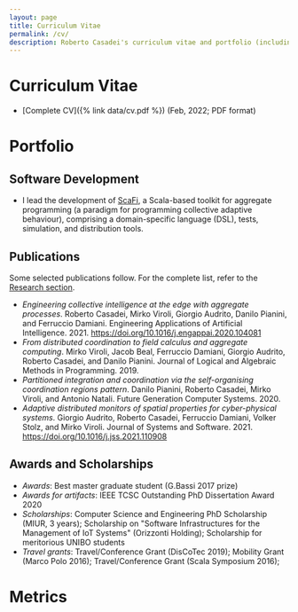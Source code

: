 ```yaml
---
layout: page
title: Curriculum Vitae
permalink: /cv/
description: Roberto Casadei's curriculum vitae and portfolio (including academic activity, professional activity, software artifacts, awards, publications).
---
```


<!-- This page provides a succinct CV. -->

# Curriculum Vitae

- [Complete CV]({% link data/cv.pdf %}) (Feb, 2022; PDF format)

<!-- - [One-page CV]({% link data/onepage.pdf %}) (Feb, 2021; PDF format) -->


# Portfolio

## Software Development

- I lead the development of [ScaFi](https://scafi.github.io), a Scala-based toolkit for aggregate programming (a paradigm for programming collective adaptive behaviour), comprising a domain-specific language (DSL), tests, simulation, and distribution tools.

## Publications

Some selected publications follow. For the complete list, refer to the [Research section](/research).

- *Engineering collective intelligence at the edge with aggregate processes*. Roberto Casadei, Mirko Viroli, Giorgio Audrito, Danilo Pianini, and Ferruccio Damiani.
Engineering Applications of Artificial Intelligence. 2021. <https://doi.org/10.1016/j.engappai.2020.104081>
- *From distributed coordination to field calculus and aggregate computing*. Mirko Viroli, Jacob Beal, Ferruccio Damiani, Giorgio Audrito, Roberto Casadei, and Danilo Pianini. Journal of Logical and Algebraic Methods in Programming. 2019.
- *Partitioned integration and coordination via the self-organising coordination regions pattern*. Danilo Pianini, Roberto Casadei, Mirko Viroli, and Antonio Natali. Future Generation Computer Systems. 2020.
- *Adaptive distributed monitors of spatial properties for cyber-physical systems*. Giorgio Audrito, Roberto Casadei, Ferruccio Damiani, Volker Stolz, and Mirko Viroli.
Journal of Systems and Software. 2021. <https://doi.org/10.1016/j.jss.2021.110908>

## Awards and Scholarships

- *Awards*: Best master graduate student (G.Bassi 2017 prize)
- *Awards for artifacts*: IEEE TCSC Outstanding PhD Dissertation Award 2020
- *Scholarships*: Computer Science and Engineering PhD Scholarship (MIUR, 3 years); Scholarship on "Software Infrastructures for the Management of IoT Systems" (Orizzonti Holding); Scholarship for meritorious UNIBO students
- *Travel grants*: Travel/Conference Grant (DisCoTec 2019); Mobility Grant (Marco Polo 2016); Travel/Conference Grant (Scala Symposium 2016);

# Metrics

<!-- CODERSRANK WIDGETS -->
<script src="https://unpkg.com/@codersrank/summary@x.x.x/codersrank-summary.min.js"></script>
<!--<script src="https://unpkg.com/@codersrank/activity@x.x.x/codersrank-activity.min.js"></script>-->
<script src="https://unpkg.com/@codersrank/skills-chart@x.x.x/codersrank-skills-chart.min.js"></script>

<div class="mt-3">
  <codersrank-summary username="metaphori" layout="horizontal"  branding="false"></codersrank-summary>
</div>
<!--
<div class="mt-4">
  <codersrank-activity username="metaphori" labels legend tooltip branding="false" step="5" weeks="26"></codersrank-activity>
</div>
-->
<div class="mt-4">
  <codersrank-skills-chart username="metaphori" branding="false" label legend tooltip layout="horizontal"
  skills="Scala,Java,Kotlin,C,C++,Ruby,Python,Bash,Haskell,Erlang,C#,Javascript,NodeJS,HTML,CSS,Other" show-other-skills="true"></codersrank-skills-chart>
</div>
